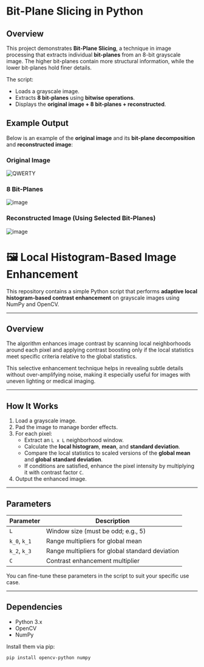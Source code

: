 # Bit-Plane Slicing in Python

## Overview
This project demonstrates **Bit-Plane Slicing**, a technique in image processing that extracts individual **bit-planes** from an 8-bit grayscale image. The higher bit-planes contain more structural information, while the lower bit-planes hold finer details.

The script:
- Loads a grayscale image.
- Extracts **8 bit-planes** using **bitwise operations**.
- Displays the **original image + 8 bit-planes + reconstructed**.

## Example Output
Below is an example of the **original image** and its **bit-plane decomposition** and **reconstructed image**:
### Original Image
![QWERTY](https://github.com/user-attachments/assets/48530897-c8b9-461c-8757-d0d50b6b2269)
<br>
### 8 Bit-Planes
![image](https://github.com/user-attachments/assets/2aab7af9-152a-4cb8-ac44-9efcf1b84ba6)
<br>  

### Reconstructed Image (Using Selected Bit-Planes)
![image](https://github.com/user-attachments/assets/c688f8f9-ff79-487b-acbd-b234d3ad8ac7)



# 🖼️ Local Histogram-Based Image Enhancement

This repository contains a simple Python script that performs **adaptive local histogram-based contrast enhancement** on grayscale images using NumPy and OpenCV.

---

## Overview

The algorithm enhances image contrast by scanning local neighborhoods around each pixel and applying contrast boosting only if the local statistics meet specific criteria relative to the global statistics.

This selective enhancement technique helps in revealing subtle details without over-amplifying noise, making it especially useful for images with uneven lighting or medical imaging.

---

##  How It Works

1. Load a grayscale image.
2. Pad the image to manage border effects.
3. For each pixel:
   - Extract an `L x L` neighborhood window.
   - Calculate the **local histogram**, **mean**, and **standard deviation**.
   - Compare the local statistics to scaled versions of the **global mean** and **global standard deviation**.
   - If conditions are satisfied, enhance the pixel intensity by multiplying it with contrast factor `C`.
4. Output the enhanced image.

---

## Parameters

| Parameter | Description |
|----------|-------------|
| `L` | Window size (must be odd; e.g., 5) |
| `k_0`, `k_1` | Range multipliers for global mean |
| `k_2`, `k_3` | Range multipliers for global standard deviation |
| `C` | Contrast enhancement multiplier |

You can fine-tune these parameters in the script to suit your specific use case.

---

## Dependencies

- Python 3.x
- OpenCV
- NumPy

Install them via pip:

```bash
pip install opencv-python numpy
